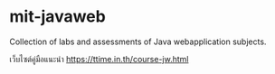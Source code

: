 # mit-javaweb
Collection of labs and assessments of Java webapplication subjects.

เว็บไซต์คู่มือแนะนำ
https://ttime.in.th/course-jw.html
